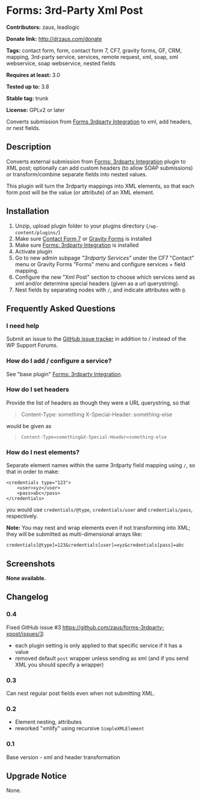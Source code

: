 # Forms: 3rd-Party Xml Post #

**Contributors:** zaus, leadlogic

**Donate link:** http://drzaus.com/donate

**Tags:** contact form, form, contact form 7, CF7, gravity forms, GF, CRM, mapping, 3rd-party service, services, remote request, xml, soap, xml webservice, soap webservice, nested fields

**Requires at least:** 3.0

**Tested up to:** 3.8

**Stable tag:** trunk

**License:** GPLv2 or later

Converts submission from [Forms 3rdparty Integration](http://wordpress.org/plugins/forms-3rdparty-integration/) to xml, add headers, or nest fields.

## Description ##

Converts external submission from [Forms: 3rdparty Integration](http://wordpress.org/plugins/forms-3rdparty-integration/) plugin to XML post; optionally can add custom headers (to allow SOAP submissions) or transform/combine separate fields into nested values.

This plugin will turn the 3rdparty mappings into XML elements, so that each form post will be the value (or attribute) of an XML element.

## Installation ##

1. Unzip, upload plugin folder to your plugins directory (`/wp-content/plugins/`)
2. Make sure [Contact Form 7][] or [Gravity Forms][] is installed
2. Make sure [Forms: 3rdparty Integration](http://wordpress.org/plugins/forms-3rdparty-integration/) is installed
3. Activate plugin
4. Go to new admin subpage _"3rdparty Services"_ under the CF7 "Contact" menu or Gravity Forms "Forms" menu and configure services + field mapping.
5. Configure the new "Xml Post" section to choose which services send as xml and/or determine special headers (given as a url querystring).
6. Nest fields by separating nodes with `/`, and indicate attributes with `@`.

[Contact Form 7]: http://wordpress.org/extend/plugins/contact-form-7/ "Contact Form 7"
[Gravity Forms]: http://www.gravityforms.com/ "Gravity Forms"

## Frequently Asked Questions ##

### I need help ###

Submit an issue to the [GitHub issue tracker] in addition to / instead of the WP Support Forums.

[GitHub issue tracker]: https://github.com/zaus/forms-3rdparty-xpost/issues "GitHub issue tracker"


### How do I add / configure a service? ###

See "base plugin" [Forms: 3rdparty Integration](http://wordpress.org/plugins/forms-3rdparty-integration/).


### How do I set headers ###

Provide the list of headers as though they were a URL querystring, so that

> Content-Type: something
> X-Special-Header: something-else

would be given as

> `Content-Type=something&X-Special-Header=something-else`

### How do I nest elements? ###

Separate element names within the same 3rdparty field mapping using `/`, so that in order to make:

    <credentials type="123">
        <user>xyz</user>
        <pass>abc</pass>
    </credentials>

you would use `credentials/@type`, `credentials/user` and `credentials/pass`, respectively.

**Note:** You may nest and wrap elements even if not transforming into XML; they will be submitted as multi-dimensional arrays like:

    credentials[@type]=123&credentials[user]=xyz&credentials[pass]=abc

## Screenshots ##

__None available.__

## Changelog ##

### 0.4 ###
Fixed GitHub issue #3 https://github.com/zaus/forms-3rdparty-xpost/issues/3:
* each plugin setting is only applied to that specific service if it has a value
* removed default `post` wrapper unless sending as xml (and if you send XML you should specify a wrapper)

### 0.3 ###
Can nest regular post fields even when not submitting XML.

### 0.2 ###
* Element nesting, attributes
* reworked "xmlify" using recursive `SimpleXMLElement`

### 0.1 ###
Base version - xml and header transformation

## Upgrade Notice ##

None.